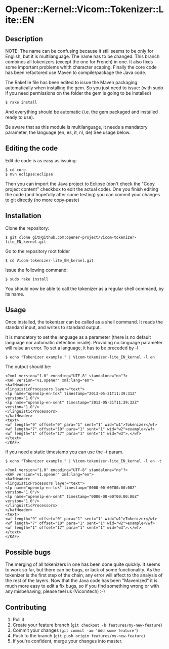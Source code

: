 # Opener::Kernel::Vicom::Tokenizer::Lite::EN

## Description

NOTE: The name can be confusing because it still seems to be only for English, but it is multilanguage. The name has to be changed.
This branch combines all tokenizers (except the one for French) in one.
It also fixes some important problems whith character scaping.
Finally the core code has been refactored use Maven to compile/package the Java code.



The Rakefile file has been edited to issue the Maven packaging automatically when installing the gem.
So you just need to issue:  (with sudo if you need permissions on the folder the gem is going to be installed)

	$ rake install

And everything should be automatic (i.e. the gem packaged and installed ready to use).

Be aware that as this module is multilanguage, it needs a mandatory parameter, the language (en, es, it, nl, de)
See usage below.

## Editing the code

Edit de code is as easy as issuing:

	$ cd core
	$ mvn eclipse:eclipse

Then you can import the Java project to Eclipse (don't check the "Copy project content" checkbox to edit the actual code).
One you finish editing the code (and hopefully after some testing) you can commit your changes to git directly (no more copy-paste)

## Installation

Clone the repository:

	$ git clone git@github.com:opener-project/Vicom-tokenizer-lite_EN_kernel.git


Go to the repository root folder

	$ cd Vicom-tokenizer-lite_EN_kernel.git

Issue the following command:

	$ sudo rake install

You should now be able to call the tokenizer as a regular shell command, by its name.

## Usage

Once installed, the tokenizer can be called as a shell command.
It reads the standard input, and writes to standard output.

It is mandatory to set the language as a parameter (there is no default language nor automatic detection inside).
Providing no language parameter will raise an error.
To set a language, it has to be preceded by -l

	$ echo "Tokenizer example." | Vicom-tokenizer-lite_EN_kernel -l en

The output should be:

	<?xml version="1.0" encoding="UTF-8" standalone="no"?>
	<KAF version="v1.opener" xml:lang="en">
	<kafHeader>
	<linguisticProcessors layer="text">
	<lp name="opennlp-en-tok" timestamp="2013-05-31T11:39:31Z" version="1.0"/>
	<lp name="opennlp-en-sent" timestamp="2013-05-31T11:39:32Z" version="1.0"/>
	</linguisticProcessors>
	</kafHeader>
	<text>
	<wf length="9" offset="0" para="1" sent="1" wid="w1">Tokenizer</wf>
	<wf length="7" offset="10" para="1" sent="1" wid="w2">example</wf>
	<wf length="1" offset="17" para="1" sent="1" wid="w3">.</wf>
	</text>
	</KAF>


If you need a static timestamp you can use the -t param.

	$ echo "Tokenizer example." | Vicom-tokenizer-lite_EN_kernel -l en -t

	<?xml version="1.0" encoding="UTF-8" standalone="no"?>
	<KAF version="v1.opener" xml:lang="en">
	<kafHeader>
	<linguisticProcessors layer="text">
	<lp name="opennlp-en-tok" timestamp="0000-00-00T00:00:00Z" version="1.0"/>
	<lp name="opennlp-en-sent" timestamp="0000-00-00T00:00:00Z" version="1.0"/>
	</linguisticProcessors>
	</kafHeader>
	<text>
	<wf length="9" offset="0" para="1" sent="1" wid="w1">Tokenizer</wf>
	<wf length="7" offset="10" para="1" sent="1" wid="w2">example</wf>
	<wf length="1" offset="17" para="1" sent="1" wid="w3">.</wf>
	</text>
	</KAF>

## Possible bugs

The merging of all tokenizers in one has been done quite quickly. It seems to work so far, but there can be bugs, or lack of some functionality.
As the tokenizer is the first step of the chain, any error will affect to the analysis of the rest of the layers.
Now that the Java code has been "Mavenized" it is much more easy to edit a fix bugs, so if you find something wrong or with any misbehaving, please teel us (Vicomtech) :-)


## Contributing

1. Pull it
2. Create your feature branch (`git checkout -b features/my-new-feature`)
3. Commit your changes (`git commit -am 'Add some feature'`)
4. Push to the branch (`git push origin features/my-new-feature`)
5. If you're confident, merge your changes into master.
